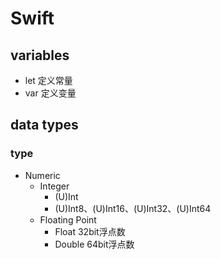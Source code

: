 # Swift

## variables

- let 定义常量
- var 定义变量

## data types
### type

- Numeric
    - Integer
        - (U)Int
        - (U)Int8、(U)Int16、(U)Int32、(U)Int64
    - Floating Point
        - Float  32bit浮点数
        - Double  64bit浮点数